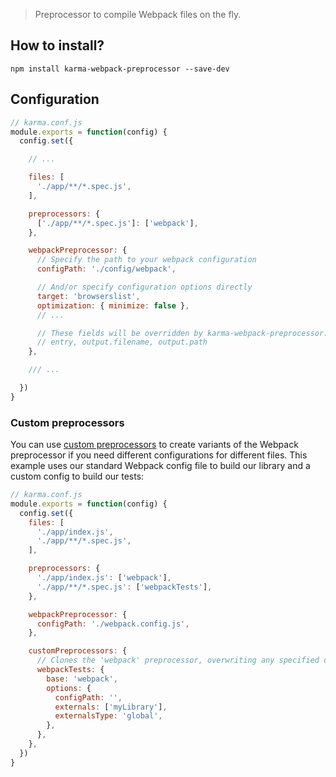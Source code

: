 > Preprocessor to compile Webpack files on the fly.

## How to install?

```
npm install karma-webpack-preprocessor --save-dev
```

## Configuration

```js
// karma.conf.js
module.exports = function(config) {
  config.set({

    // ...

    files: [
      './app/**/*.spec.js',
    ],

    preprocessors: {
      ['./app/**/*.spec.js']: ['webpack'],
    },

    webpackPreprocessor: {
      // Specify the path to your webpack configuration
      configPath: './config/webpack',

      // And/or specify configuration options directly
      target: 'browserslist',
      optimization: { minimize: false },
      // ...

      // These fields will be overridden by karma-webpack-preprocessor:
      // entry, output.filename, output.path
    },

    /// ...

  })
}
```

### Custom preprocessors

You can use [custom preprocessors](http://karma-runner.github.io/6.3/config/preprocessors.html#configured-preprocessors) to create variants of the Webpack preprocessor if you need different configurations for different files. This example uses our standard Webpack config file to build our library and a custom config to build our tests:

```js
// karma.conf.js
module.exports = function(config) {
  config.set({
    files: [
      './app/index.js',
      './app/**/*.spec.js',
    ],

    preprocessors: {
      './app/index.js': ['webpack'],
      './app/**/*.spec.js': ['webpackTests'],
    },

    webpackPreprocessor: {
      configPath: './webpack.config.js',
    },

    customPreprocessors: {
      // Clones the 'webpack' preprocessor, overwriting any specified options
      webpackTests: {
        base: 'webpack',
        options: {
          configPath: '',
          externals: ['myLibrary'],
          externalsType: 'global',
        },
      },
    },
  })
}
```
